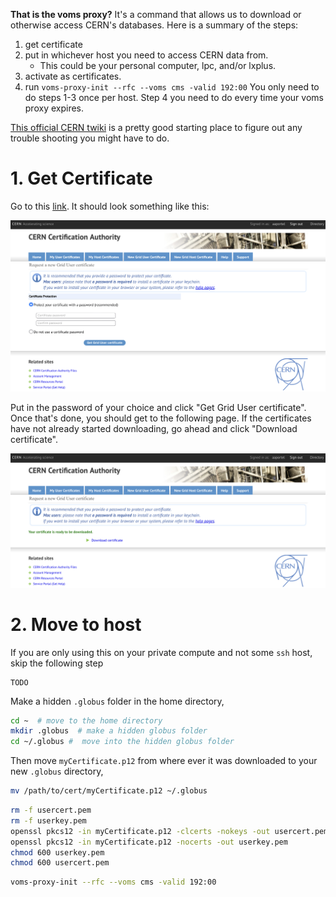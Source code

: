**That is the voms proxy?**
It's a command that allows us to download or otherwise access CERN's databases. 
Here is a summary of the steps:
1. get certificate
2. put in whichever host you need to access CERN data from.
	* This could be your personal computer, lpc, and/or lxplus.
3. activate as certificates.
4. run `voms-proxy-init --rfc --voms cms -valid 192:00`
You only need to do steps 1-3 once per host.
Step 4 you need to do every time your voms proxy expires.

[This official CERN twiki](https://twiki.cern.ch/twiki/bin/view/CMSPublic/WorkBookStartingGrid) is a pretty good starting place to figure out any trouble shooting you might have to do.

# 1. Get Certificate

Go to this [link](https://ca.cern.ch/ca/user/Request.aspx?template=ee2user).
It should look something like this:

![](img/grid_cert_link.jpeg)

Put in the password of your choice and click "Get Grid User certificate".
Once that's done, you should get to the following page.
If the certificates have not already started downloading, go ahead and click "Download certificate".

![](AD478269-7C84-42DD-94B5-C5DD990C587A.jpeg)

# 2. Move to host

If you are only using this on your private compute and not some `ssh` host, skip the following step

```
TODO
```

Make a hidden `.globus` folder in the home directory,

```sh
cd ~  # move to the home directory
mkdir .globus  # make a hidden globus folder
cd ~/.globus #  move into the hidden globus folder
```


Then move `myCertificate.p12` from where ever it was downloaded to your new `.globus` directory,

```sh
mv /path/to/cert/myCertificate.p12 ~/.globus
```

```sh
rm -f usercert.pem
rm -f userkey.pem
openssl pkcs12 -in myCertificate.p12 -clcerts -nokeys -out usercert.pem
openssl pkcs12 -in myCertificate.p12 -nocerts -out userkey.pem
chmod 600 userkey.pem
chmod 600 usercert.pem
```

```sh
voms-proxy-init --rfc --voms cms -valid 192:00
```
